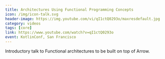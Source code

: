 ```yaml
---
title: Architectures Using Functional Programming Concepts
icon: /img/icon-talk.svg
header-image: https://img.youtube.com/vi/qI1ctQ0293o/maxresdefault.jpg
category: videos
tags: [core]
link: https://www.youtube.com/watch?v=qI1ctQ0293o
event: KotlinConf, San Francisco
---
```

Introductory talk to Functional architectures to be built on top of Arrow.
